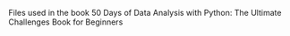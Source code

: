 Files used in the book 50 Days of Data Analysis with Python: The Ultimate Challenges Book for Beginners
